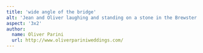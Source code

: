 ```yaml
---
title: 'wide angle of the bridge'
alt: 'Jean and Oliver laughing and standing on a stone in the Brewster River with a covered bridge in the background'
aspect: '3x2'
author:
  name: Oliver Parini
  url: http://www.oliverpariniweddings.com/
---
```

